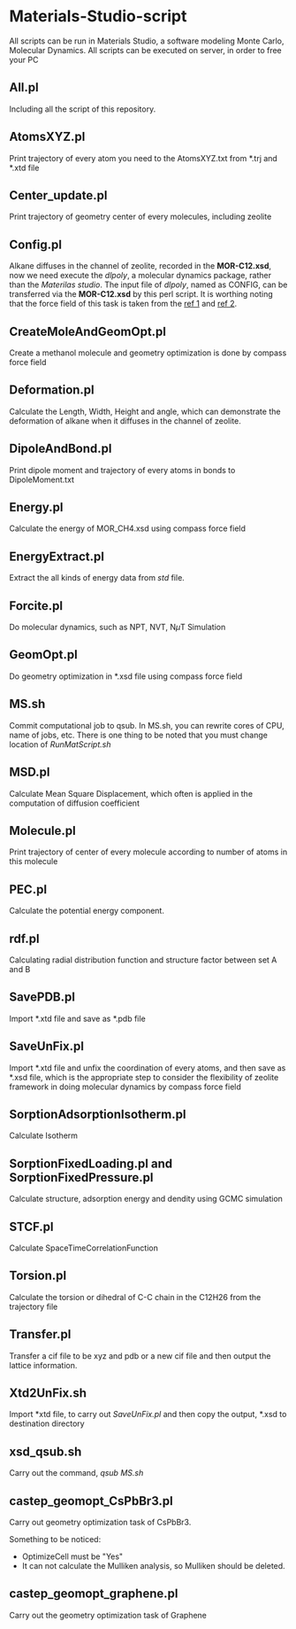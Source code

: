 # Materials-Studio-script
All scripts can be run in Materials Studio, a software modeling Monte Carlo, Molecular Dynamics.
All scripts can be executed on server, in order to free your PC

## All.pl
Including all the script of this repository.

## AtomsXYZ.pl
Print trajectory of every atom you need to the AtomsXYZ.txt from \*.trj and \*.xtd file

## Center\_update.pl
Print trajectory of geometry center of every molecules, including zeolite

## Config.pl
Alkane diffuses in the channel of zeolite, recorded in the **MOR-C12.xsd**, now we need execute the *dlpoly*, a molecular dynamics package, rather than the *Materilas studio*. The input file of *dlpoly*, named as CONFIG, can be transferred via the **MOR-C12.xsd** by this perl script. It is worthing noting that the force field of this task is taken from the [ref 1](https://pubs.acs.org/doi/10.1021/ct900315r) and [ref 2](https://pubs.acs.org/doi/10.1021/ja0476056).

## CreateMoleAndGeomOpt.pl
Create a methanol molecule and geometry optimization is done by compass force field

## Deformation.pl
Calculate the Length, Width, Height and angle, which can demonstrate the deformation of alkane when it diffuses in the channel of zeolite.

## DipoleAndBond.pl
Print dipole moment and trajectory of every atoms in bonds to DipoleMoment.txt

## Energy.pl
Calculate the energy of MOR\_CH4.xsd using compass force field

## EnergyExtract.pl
Extract the all kinds of energy data from *std* file.

## Forcite.pl
Do molecular dynamics, such as NPT, NVT, N$\mu$T Simulation

## GeomOpt.pl
Do geometry optimization in \*.xsd file using compass force field

## MS.sh
Commit computational job to qsub. In MS.sh, you can rewrite cores of CPU, name of jobs, etc. There is one thing to be noted that you must change location of  *RunMatScript.sh*

## MSD.pl
Calculate Mean Square Displacement, which often is applied in the computation of diffusion coefficient

## Molecule.pl
Print trajectory of center of every molecule according to number of atoms in this molecule

## PEC.pl
Calculate the potential energy component.

## rdf.pl
Calculating radial distribution function and structure factor between set A and B


## SavePDB.pl
Import \*.xtd file and save as \*.pdb file

## SaveUnFix.pl
Import \*.xtd file and unfix the coordination of every atoms, and then save as \*.xsd file, which is the appropriate step to consider the flexibility of zeolite framework in doing molecular dynamics by compass force field

## SorptionAdsorptionIsotherm.pl
Calculate Isotherm

## SorptionFixedLoading.pl and SorptionFixedPressure.pl
Calculate structure, adsorption energy and dendity using GCMC simulation

## STCF.pl
Calculate SpaceTimeCorrelationFunction

## Torsion.pl
Calculate the torsion or dihedral of C-C chain in the C12H26 from the trajectory file 

## Transfer.pl
Transfer a cif file to be xyz and pdb or a new cif file and then output the lattice information.


## Xtd2UnFix.sh
Import \*xtd file, to carry out *SaveUnFix.pl* and then copy the output, \*.xsd to destination directory


## xsd\_qsub.sh
Carry out the command, *qsub MS.sh*

## castep\_geomopt\_CsPbBr3.pl
Carry out geometry optimization task of CsPbBr3.

Something to be noticed:
* OptimizeCell must be "Yes"
* It can not calculate the Mulliken analysis, so Mulliken should be deleted.

## castep\_geomopt\_graphene.pl
Carry out the geometry optimization task of Graphene
